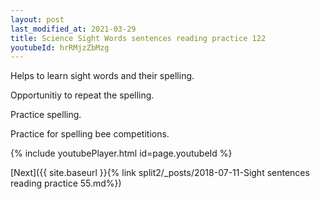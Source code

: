 ```yaml
---
layout: post
last_modified_at: 2021-03-29
title: Science Sight Words sentences reading practice 122
youtubeId: hrRMjzZbMzg
---
```

 
 
Helps to learn sight words and their spelling.

Opportunitiy to repeat the spelling. 

Practice spelling. 
 
Practice for spelling bee competitions. 
 
{% include youtubePlayer.html id=page.youtubeId %}
 
 

[Next]({{ site.baseurl }}{% link  split2/_posts/2018-07-11-Sight sentences reading practice 55.md%})
 

